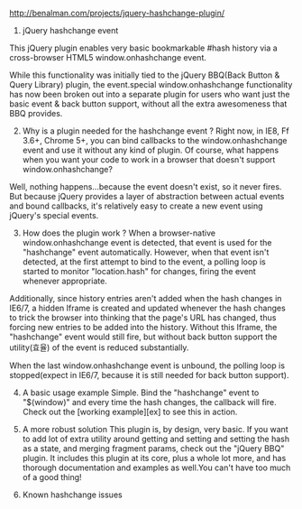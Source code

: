 http://benalman.com/projects/jquery-hashchange-plugin/

1. jQuery hashchange event

This jQuery plugin enables very basic bookmarkable #hash history via 
a cross-browser HTML5 window.onhashchange event.

While this functionality was initially tied to the jQuery BBQ(Back Button & 
Query Library) plugin, the event.special window.onhashchange functionality has
now been broken out into a separate plugin for users who want just the basic event 
& back button support, without all the extra awesomeness that BBQ  provides.

2. Why is a plugin needed for the hashchange event ?
Right now, in IE8, Ff 3.6+, Chrome 5+, you can bind callbacks 
to the window.onhashchange event and use it without any kind of plugin.
Of course, what happens when you want your code to work in a browser 
that doesn't support window.onhashchange?

Well, nothing happens...because the event doesn't exist, so it never fires.
But because jQuery provides a layer of abstraction between actual events 
and bound callbacks, it's relatively easy to create a new event using jQuery's special events.

3. How does the plugin work ?
When a browser-native window.onhashchange event is detected, that event is used for the "hashchange" event automatically. However, when that event isn't detected, at the first attempt to bind to the event, a polling loop is started to monitor "location.hash" for changes, firing the event whenever appropriate.

Additionally, since history entries aren't added when the hash changes in IE6/7, a hidden Iframe is created and updated whenever the hash changes to trick the browser into thinking that the page's URL has changed, thus forcing new entries to be added into the history. Without this Iframe, the "hashchange" event would still fire, but without back button support the utility(효율) of the event is reduced substantially.

When the last window.onhashchange event is unbound, the polling loop is stopped(expect in IE6/7, because it is still needed for back button support).

4. A basic usage example
Simple. Bind the "hashchange" event to "$(window)" and every time the hash changes, the callback will fire. Check out the [working example][ex] to see this in action.


5. A more robust solution
This plugin is, by design, very basic. If you want to add lot of extra utility around getting and setting and setting the hash as a state, and merging fragment params, check out the "jQuery BBQ" plugin. It includes this plugin at its core, plus a whole lot more, and has thorough documentation and examples as well.You can't have too much of a good thing!

6. Known hashchange issues
